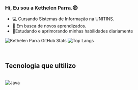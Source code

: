 ### Hi, Eu sou a Kethelen Parra.😎
- 💻 Cursando Sistemas de Informação na UNITINS.
- 🚀 Em busca de novos aprendizados.
- <p1>📔Estudando e aprimorando minhas habilidades diariamente</p1><br/>

![Kethelen Parra GitHub Stats](https://github-readme-stats.vercel.app/api?username=KethelenParra&theme=algolia&show_icons=true)
![Top Langs](https://github-readme-stats.vercel.app/api/top-langs/?username=KethelenParra&theme=algolia)

<br/>

## Tecnologia que ultilizo

<div><br/>
  <img align="center" alt="Java" src="https://img.shields.io/badge/Java-ED8B00?style=for-the-badge&logo=openjdk&logoColor=white" />
</div>
